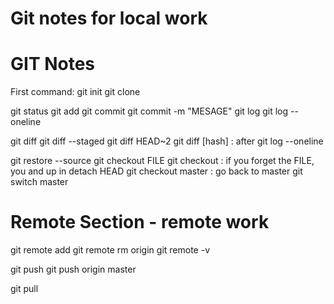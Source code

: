 # Git notes for local work
# GIT Notes


First command: git init 
git clone <URL>

git status
git add <FILE>
git commit
git commit -m "MESAGE"
git log
git log --oneline

git diff
git diff --staged
git diff HEAD~2
git diff [hash] : after git log --oneline

git restore --source <HASH or HEAD> <FILE>
git checkout <HASH or HEAD> FILE
git checkout <HAS or HEAD> : if you forget the FILE, you and up in detach HEAD
git checkout master : go back to master
git switch master

# Remote Section - remote work
git remote add <NAME> <URL>
git remote rm origin
git remote -v

git push <WHERE> <WHAT>
  git push origin master

git pull <WHERE> <WHAT>


